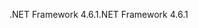 <span data-ttu-id="5f0dd-101">.NET Framework 4.6.1</span><span class="sxs-lookup"><span data-stu-id="5f0dd-101">.NET Framework 4.6.1</span></span>